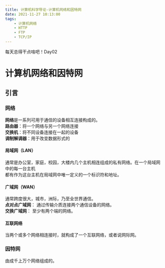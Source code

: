 ```yaml
---
title: 计算机科学导论-计算机网络和因特网
date: 2021-11-27 10:13:00
tags:
    - 计算机网络
    - HTTP
    - FTP
    - TCP/IP
---
```


每天总得干点啥吧！Day02  
# 计算机网络和因特网
## 引言
### 网络
**网络**是一系列可用于通信的设备相互连接构成的。  
**路由器**：将一个网络与另一个网络连接  
**交换机**：将不同设备连接在一起的设备  
**调制解调器**：用于改变数据形式的  
#### 局域网（LAN）
通常是办公室，家庭，校园，大楼内几个主机相连组成的私有网络。在一个局域网中的每一台主机  
都有作为这台主机在局域网中唯一定义的一个标识符和地址。  
#### 广域网（WAN）
通常跨度很大，城市，洲际，乃至全世界通信。  
**点对点广域网**： 通过传输介质连接两个通信设备的网络。  
**交换广域网**： 至少有两个端的网络。  
#### 互联网络
当两个或多个网络相连接时，就构成了一个互联网络，或者说网际网。  
### 因特网
由成千上万个网络组成的。  
